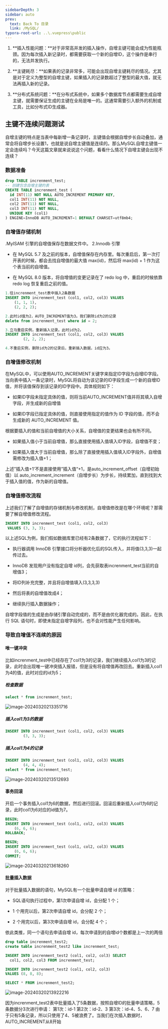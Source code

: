 ```yaml
---
sidebarDepth: 3
sidebar: auto
prev:
  text: Back To 目录
  link: /MySQL/
typora-root-url: ..\.vuepress\public
---
```




1. **插入性能问题：**对于非常高并发的插入操作，自增主键可能会成为性能瓶颈。因为每次插入新记录时，都需要获取一个新的自增ID，这个操作是串行的，无法并发执行。

2. **主键耗尽：**如果表的记录非常多，可能会出现自增主键耗尽的情况。尤其是对于定义为整型的自增主键，如果插入的记录数超过了整型的最大值，就无法再插入新的记录。
3. **分布式系统问题：**在分布式系统中，如果多个数据库节点都需要生成自增主键，就需要保证生成的主键在全局是唯一的。这通常需要引入额外的机制或工具，比如分布式ID生成器。



## 主键不连续问题测试

自增主键的特点是当表中每新增一条记录时，主键值会根据自增步长自动叠加，通常会将自增步长设置1，也就是说自增主键值是连续的。那么MySQL自增主键值一定会连续吗？今天这篇文章就来说说这个问题，看看什么情况下自增主键会出现不连续？

### 数据准备

```sql
drop TABLE increnment_test;
-- 创建包含自增主键的表  
CREATE TABLE increnment_test (  
  id INT(11) NOT NULL AUTO_INCREMENT PRIMARY KEY,  
  col1 INT(11) NOT NULL,
  col2 INT(11) NOT NULL,
  col3 INT(11) NOT NULL,
  UNIQUE KEY (col1)
) ENGINE=InnoDB AUTO_INCREMENT=1 DEFAULT CHARSET=utf8mb4;
```

### 自增值存储机制

.MyISAM 引擎的自增值保存在数据文件中。
2.Innodb 引擎

- 在 MySQL 5.7 及之前的版本，自增值保存在内存里。每次重启后，第一次打开表的时候，都会去找自增值的最大值 max(id)，然后将 max(id) + 1 作为这个表当前的自增值。

- 在 MySQL 8.0 版本，将自增值的变更记录在了 redo log 中，重启的时候依靠 redo log 恢复重启之前的值。

```sql
1.往increnment_test表中插入2条数据
INSERT INTO increnment_test (col1, col2, col3) VALUES    
    (1, 1, 1),    
    (2, 2, 2);

2.此时id值为2，AUTO_INCREMENT值为3。我们删除id为2的记录
delete from increnment_test where id = 2;

3.立马重启实例，重新插入记录。此时id为2。
INSERT INTO increnment_test (col1, col2, col3) VALUES    
		(2, 2, 2);

4.不重启实例，删除id为2的记录后，重新插入数据，id应为3。
```

### 自增值修改机制

在MySQL中，可以使用AUTO_INCREMENT关键字来指定ID字段为自增ID字段。当向表中插入一条记录时，MySQL将自动为该记录的ID字段生成一个新的自增ID值，并将该值保存到该记录的ID字段中。具体规则如下：

- 如果ID字段未指定具体的值，则将当前AUTO_INCREMENT值并将其填入自增字段，并生成新的自增值

- 如果ID字段已指定具体的值，则直接使用指定的值作为 ID 字段的值，而不会生成新的 AUTO_INCREMENT 值。

根据要插入的值和当前自增值的大小关系，自增值的变更结果也会有所不同。

- 如果插入值小于当前自增值，那么直接使用插入值填入ID字段，自增值不变；

- 如果插入值大于当前自增值，那么除了直接使用插入值填入ID字段外，自增值需修改为插入值+1；

上述”插入值+1‘不是直接使用”插入值“+1，是auto_increment_offset（自增初始值）以 auto_increment_increment（自增步长）为步长，持续累加，直到找到大于插入值的值，作为新的自增值。

### 自增值修改流程

上述我们了解了自增值的存储机制与修改机制，自增值修改是在哪个环境呢？那需要了解自增值修改流程。

```sql
INSERT INTO increnment_test (col1, col2, col3) 
 VALUES (3, 3, 3);
```

以上述SQL为例，我们假如数据库里已经有2条数据了，它的执行流程如下：

- 执行器调用 InnoDB 引擎接口将分析器优化后的SQL传入，并将值(3,3,3)一起传过去。

- InnoDB 发现用户没有指定自增 id列，会先获取表increnment_test当前的自增值3；

- 将ID列补充完整，并且将自增值填入(3,3,3,3)

- 然后将表的自增值改成4；

- 继续执行插入数据操作；

自增字段值的生成是由存储引擎自动完成的，而不是由优化器完成的。因此，在执行 SQL 语句时，即使未指定自增字段列，也不会对性能产生任何影响。

### 导致自增值不连续的原因

#### 唯一键冲突

比如increnment_test中已经存在了col1为3的记录，我们继续插入col1为3的记录，此时会出现唯一键冲突插入报错，但是没有将自增值再改回去。重新插入col1为4的值，此时对应的id为5；

##### 检查数据

```sql
select * from increnment_test;
```

![image-20240320213351716](/images/MySQL/image-20240320213351716.png)

##### 插入col1为3的数据

```sql
INSERT INTO increnment_test (col1, col2, col3) VALUES    
		(3, 3, 3);
```

##### 插入col1为4的记录

```sql
INSERT INTO increnment_test (col1, col2, col3) VALUES    
		(4, 4, 4);
select * from increnment_test;
```

![image-20240320213512693](/images/MySQL/image-20240320213512693.png)

#### 事务回滚

开启一个事务插入col1为6的数据，然后进行回滚。回滚后重新插入col1为6的记录，此时col1为6对应的id值为7。

```sql
BEGIN;    
INSERT INTO increnment_test (col1, col2, col3) VALUES      
    (6, 6, 6);   
ROLLBACK; 

BEGIN;    
INSERT INTO increnment_test (col1, col2, col3) VALUES      
    (6, 6, 6);   
COMMIT;
```

![image-20240320213618260](/images/MySQL/image-20240320213618260.png)

#### 批量插入数据

对于批量插入数据的语句，MySQL有一个批量申请自增 id 的策略：

- SQL语句执行过程中，第1次申请自增 id，会分配 1 个；

- 1 个用完以后，第2次申请自增 id，会分配 2 个；

- 2 个用完以后，第3次申请自增 id，会分配 4 个；

依此类推，同一个语句去申请自增 id，每次申请到的自增id个数都是上一次的两倍

```sql
drop table increnment_test2;
create table increnment_test2 like increnment_test;

INSERT INTO increnment_test2 (col1, col2, col3) SELECT
  col1, col2, col3 FROM increnment_test;

INSERT INTO increnment_test2 (col1, col2, col3)
VALUES (8, 8, 8);  

SELECT * FROM increnment_test2;
```

![image-20240320213922216](/images/MySQL/image-20240320213922216.png)

因为increnment_test2表中批量插入了5条数据，按照自增ID的批量申请策略，5条数据分3次进行申请：
第1次：id-1
第2次：id-2、3
第3次：id-4、5、6、7
由于只有5条记录，所以只使用了4、5被浪费了。当我们在次插入数据时，AUTO_INCREMENT从8开始